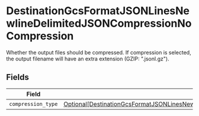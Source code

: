 # DestinationGcsFormatJSONLinesNewlineDelimitedJSONCompressionNoCompression

Whether the output files should be compressed. If compression is selected, the output filename will have an extra extension (GZIP: ".jsonl.gz").


## Fields

| Field                                                                                                                                                                                                                 | Type                                                                                                                                                                                                                  | Required                                                                                                                                                                                                              | Description                                                                                                                                                                                                           |
| --------------------------------------------------------------------------------------------------------------------------------------------------------------------------------------------------------------------- | --------------------------------------------------------------------------------------------------------------------------------------------------------------------------------------------------------------------- | --------------------------------------------------------------------------------------------------------------------------------------------------------------------------------------------------------------------- | --------------------------------------------------------------------------------------------------------------------------------------------------------------------------------------------------------------------- |
| `compression_type`                                                                                                                                                                                                    | [Optional[DestinationGcsFormatJSONLinesNewlineDelimitedJSONCompressionNoCompressionCompressionType]](../../models/shared/destinationgcsformatjsonlinesnewlinedelimitedjsoncompressionnocompressioncompressiontype.md) | :heavy_minus_sign:                                                                                                                                                                                                    | N/A                                                                                                                                                                                                                   |